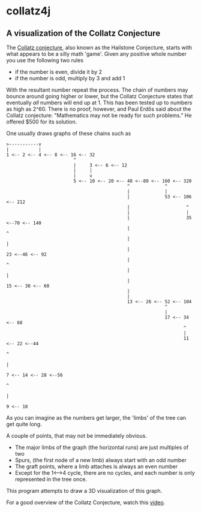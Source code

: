 # collatz4j
## A visualization of the Collatz Conjecture

The [Collatz conjecture](https://en.wikipedia.org/wiki/Collatz_conjecture), also known as the Hailstone Conjecture, starts with what appears to be a silly math 'game'. 
Given any positive whole number you use the following two rules

* if the number is even, divide it by 2
* if the number is odd, multiply by 3 and add 1

With the resultant number repeat the process. The chain of numbers may bounce around going higher or lower, but the Collatz Conjecture states that
eventually *all* numbers will end up at 1. This has been tested up to numbers as high as 2^60. There is no proof, however, and Paul Erdős said about the Collatz conjecture: "Mathematics may not be ready for such problems." He offered $500 for its solution.

One usually draws graphs of these chains such as


    >-----------v
    |           |
    1 <-- 2 <-- 4 <-- 8 <-- 16 <-- 32
                             ^
                             |     3 <-- 6 <-- 12
                             |     |
                             |     v                          
                             5 <-- 10 <-- 20 <-- 40 <--80 <-- 160 <-- 320
                                                 ^             ^
                                                 |             |
                                                 |             53 <-- 106 <-- 212
                                                 |                     ^
                                                 |                     |
                                                 |                     35 <--70 <-- 140
                                                 |                           ^
                                                 |                           |
                                                 |                           23 <--46 <-- 92
                                                 |                                 ^
                                                 |                                 |
                                                 |                                 15 <-- 30 <-- 60
                                                 |
                                                 |
                                                 13 <-- 26 <-- 52 <-- 104
                                                               ^
                                                               |
                                                               17 <-- 34 <-- 68
                                                                      ^
                                                                      |
                                                                      11 <-- 22 <--44
                                                                             ^
                                                                             |
                                                                             7 <-- 14 <-- 28 <--56
                                                                                          ^
                                                                                          |
                                                                                          9 <-- 18


                         
As you can imagine as the numbers get larger, the 'limbs' of the tree can get quite long.

A couple of points, that may not be immediately obvious.
* The major limbs of the graph (the horizontal runs) are just multiples of two
* Spurs, (the first node of a new limb) always start with an odd number
* The graft points, where a limb attaches is always an even number
* Except for the 1<-->4 cycle, there are no cycles, and each number is only represented in the tree once.

This program attempts to draw a 3D visualization of this graph.

For a good overview of the Collatz Conjecture, watch this [video](https://www.youtube.com/watch?v=5mFpVDpKX70).
